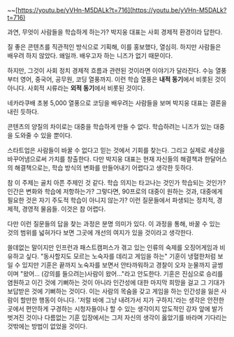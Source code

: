 ~~[https://youtu.be/yVHn-M5DALk?t=716](https://youtu.be/yVHn-M5DALk?t=716)

과연, 무엇이 사람들을 학습하게 하는가? 박지웅 대표는 사회 경제적 환경이라 답한다.  

질 좋은 콘텐츠를 직관적인 방식으로 기획해, 이를 홍보했다, 열심히. 하지만 사람들은 배우려 하지 않았다.
왜일까. 배우고자 하는 니즈가 없기 때문이다.

하지만, 그것이 사회 정치 경제적 흐름과 관련된 것이라면 이야기가 달라진다. 
수능 열풍부터 영어, 중국어, 공무원, 코딩 열풍까지. 
이런 학습 열풍은 **내적 동기**에서 비롯된 것이 아니다. 
사회적 시류라는 **외적 동기**에서 비롯된 것이다. 

네카라쿠배 초봉 5,000 열풍으로 코딩을 배우려는 사람들을 보며 박지웅 대표는 결론을 내린 듯하다.

콘텐츠의 양질의 차이로는 대중을 학습하게 만들 수 없다. 학습하려는 니즈가 있는 대중을 도와줄 수 있을 뿐이다.


스타트업은 사람들이 바꿀 수 없다고 믿는 것에서 기회를 찾는다.
그리고 실제로 세상을 바꾸어냄으로써 가치를 창출한다. 
다만 박지웅 대표는 현재 자신들의 해결책과 한달어스의 해결책으로는, 
학습 방식의 변화를 만들어내기 어렵다고 생각한 듯하다. 

참 이 주제는 골치 아픈 주제인 것 같다. 학습 의지는 타고나는 것인가 학습되는 것인가? 인간은 변화와 학습에 저항하는가? 그렇다면, 90프로의 대중이 원하는 것과, 대중에게 필요한 것은 자기 주도적 학습이 아니지 않는가? 이런 질문들에서 파생되는 정치적, 경제적, 경영적 물음들. 이것은 참 어렵다. 

다만 이런 질문들의 답을 찾는 과정은 분명 의미가 있다. 이 과정을 통해, 바꿀 수 있는 것의 범위를 넓혀가다 보면 그곳에 개선의 여지가 있을 것이라고 생각한다.

쓸데없는 말이지만 인프런과 패스트캠퍼스가 겪고 있는 인류의 숙제를 오징어게임과 비유하고 싶다.
"동사할지도 모르는 노숙자를 데리고 게임을 하는" 기훈이 냉혈한처럼 보일 수 있지만 기훈은 끝까지 노숙자를 보면서 안타까워하고 경찰이 오자 눈물까지 글썽이며 "왔어... (강의를 들으려는)사람이 왔어..."라고 안도한다. 기훈은 진심으로 승리를 염원하고 이긴 것에 기뻐하는 것이 아니라 인간성에 대한 마지막 희망을 걸고 그 기대가 보답받은 것에 기뻐하는 것이다. 이는 사람의 목숨을 갖고 게임을 하는 인간성을 잃은 사람이 할만한 행동이 아니다. '저럴 바에 그냥 내려가서 지가 구하지.'라는 생각은 안전한 곳에서 편안하게 구경하는 시청자들이나 할 수 있는 생각이지 압도적인 강자 앞에 발가벗겨진 것이나 다름없는 기훈 입장에서는 그저 자신의 생각이 옳았기를 바라며 기다리는 것밖에는 방법이 없었을 것이다.
